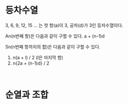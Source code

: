 # 등차수열

3, 6, 9, 12, 15 ...
는 첫 항(a)이 3, 공차(d)가 3인 등차수열이다.

An(n번째 항)은 다음과 같이 구할 수 있다.
a + (n-1)d

Sn(n번째 항까지의 합)은 다음과 같이 구할 수 있다.

1. n(a + l) / 2 (l은 마지막 항)
2. n{2a + (n-1)d} / 2

</br>

# 순열과 조합
